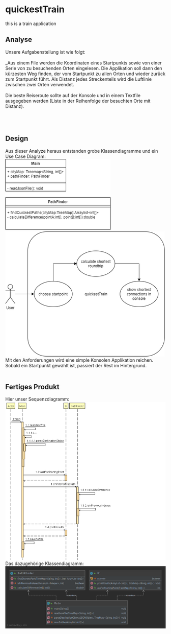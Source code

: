 # quickestTrain
this is a train application
## Analyse
Unsere Aufgabenstellung ist wie folgt:<br><br>
_Aus einem File werden die Koordinaten eines Startpunkts sowie von einer Serie von zu besuchenden Orten eingelesen. Die Applikation soll dann den kürzesten Weg finden, der vom Startpunkt zu allen Orten und wieder zurück zum Startpunkt führt. Als Distanz jedes Streckenteils wird die Luftlinie zwischen zwei Orten verwendet.<br><br>Die beste Reiseroute sollte auf der Konsole und in einem Textfile ausgegeben werden (Liste in der Reihenfolge der besuchten Orte mit Distanz).<br><br>
<br>
<br>
## Design
Aus dieser Analyze heraus entstanden grobe Klassendiagramme und ein Use Case Diagram:<br>
![ClassDiagram at Kickoff](UML/KickOffClassDiagrams.drawio.png)
<br>
![Use Case Diagram](UML/use%20case.drawio.png)
<br>
Mit den Anforderungen wird eine simple Konsolen Applikation reichen. Sobald ein Startpunkt gewählt ist, passiert der Rest im Hintergrund.<br>
<br>
## Fertiges Produkt
Hier unser Sequenzdiagramm:
<br>
![Sequenzdiagramm](UML/sequenceDiagram.png)
<br>
Das dazugehörige Klassendiagramm:
<br>
![Klassendiagramm](UML/ClassDiagram.png)

